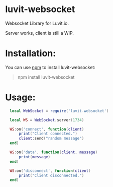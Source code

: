 luvit-websocket
===============

Websocket Library for Luvit.io.

Server works, client is still a WIP.

Installation:
============
You can use [npm](https://www.npmjs.org/) to install luvit-websocket:
> npm install luvit-websocket

Usage:
============
```lua
  local WebSocket = require('luvit-websocket')

  local WS = WebSocket.server(1734)

  WS:on('connect', function(client)
      print("Client connected.")
      client:send("random message")
  end)

  WS:on('data', function(client, message)
      print(message)
  end)

  WS:on('disconnect', function(client)
      print("Client disconnected.")
  end)

```
